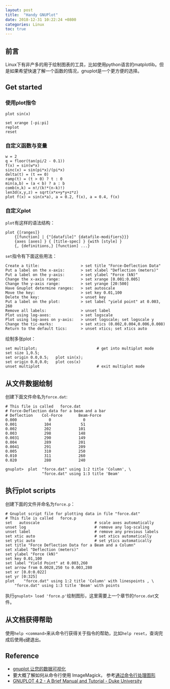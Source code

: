 ```yaml
---
layout: post
title:  "Handy GNUPlot"
date: 2018-12-31 10:22:24 +0800
categories: Linux
toc: true
---
```


## 前言

Linux下有非产多的用于绘制图表的工具，比如使用python语言的matplotlib。但是如果希望快速了解一个函数的情况，gnuplot是一个更方便的选择。

## Get started

### 使用plot指令

```gnuplot
plot sin(x)
```

```gnuplot
set xrange [-pi:pi]
replot
reset
```

### 自定义函数与变量

```gnuplot
w = 2
q = floor(tan(pi/2 - 0.1))
f(x) = sin(w*x)
sinc(x) = sin(pi*x)/(pi*x)
delta(t) = (t == 0)
ramp(t) = (t > 0) ? t : 0
min(a,b) = (a < b) ? a : b
comb(n,k) = n!/(k!*(n-k)!)
len3d(x,y,z) = sqrt(x*x+y*y+z*z)
plot f(x) = sin(x*a), a = 0.2, f(x), a = 0.4, f(x)
```

### 自定义plot

`plot`有这样的语法结构：

```
plot {[ranges]}
    {[function] | {"[datafile]" {datafile-modifiers}}}
    {axes [axes] } { [title-spec] } {with [style] }
    {, {definitions,} [function] ...}
```

`set`指令有下面这些用法：

```
Create a title:                  > set title "Force-Deflection Data" 
Put a label on the x-axis:       > set xlabel "Deflection (meters)"
Put a label on the y-axis:       > set ylabel "Force (kN)"
Change the x-axis range:         > set xrange [0.001:0.005]
Change the y-axis range:         > set yrange [20:500]
Have Gnuplot determine ranges:   > set autoscale
Move the key:                    > set key 0.01,100
Delete the key:                  > unset key
Put a label on the plot:         > set label "yield point" at 0.003, 260 
Remove all labels:               > unset label
Plot using log-axes:             > set logscale
Plot using log-axes on y-axis:   > unset logscale; set logscale y 
Change the tic-marks:            > set xtics (0.002,0.004,0.006,0.008)
Return to the default tics:      > unset xtics; set xtics auto
```

绘制多张plot：

```gnuplot
set multiplot;                          # get into multiplot mode
set size 1,0.5;  
set origin 0.0,0.5;   plot sin(x); 
set origin 0.0,0.0;   plot cos(x)
unset multiplot                         # exit multiplot mode
```

## 从文件数据绘制

创建下面文件命名为`force.dat`:

```
# This file is called   force.dat
# Force-Deflection data for a beam and a bar
# Deflection    Col-Force       Beam-Force 
0.000              0              0    
0.001            104             51
0.002            202            101
0.003            298            148
0.0031           290            149
0.004            289            201
0.0041           291            209
0.005            310            250
0.010            311            260
0.020            280            240
```

```
gnuplot>  plot  "force.dat" using 1:2 title 'Column', \
                "force.dat" using 1:3 title 'Beam'
```

## 执行plot scripts

创建下面的文件并命名为`force.p`：

```gnuplot
# Gnuplot script file for plotting data in file "force.dat"
# This file is called   force.p
set   autoscale                        # scale axes automatically
unset log                              # remove any log-scaling
unset label                            # remove any previous labels
set xtic auto                          # set xtics automatically
set ytic auto                          # set ytics automatically
set title "Force Deflection Data for a Beam and a Column"
set xlabel "Deflection (meters)"
set ylabel "Force (kN)"
set key 0.01,100
set label "Yield Point" at 0.003,260
set arrow from 0.0028,250 to 0.003,280
set xr [0.0:0.022]
set yr [0:325]
plot    "force.dat" using 1:2 title 'Column' with linespoints , \
    "force.dat" using 1:3 title 'Beam' with points
```

执行`gnuplot> load 'force.p'`绘制图形，这里需要上一个章节的`force.dat`文件。

## 从文档获得帮助

使用``help <command>``来从命令行获得关于指令的帮助，比如``help reset``，查询完成后使用``q``键退出。


## Reference

* [gnuplot 让您的数据可视化](https://www.ibm.com/developerworks/cn/linux/l-gnuplot/index.html)
* 要大概了解如何从命令行使用 ImageMagick， 参考[通过命令行处理图形](https://www.ibm.com/developerworks/cn/linux/l-graf/)
* [GNUPLOT 4.2 - A Brief Manual and Tutorial - Duke University](https://people.duke.edu/~hpgavin/gnuplot.html)
